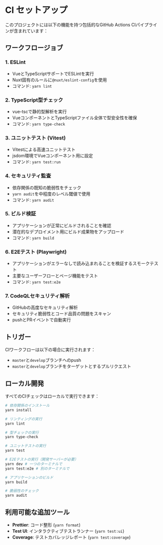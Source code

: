 # CI セットアップ

このプロジェクトには以下の機能を持つ包括的なGitHub Actions CIパイプラインが含まれています：

## ワークフロージョブ

### 1. ESLint
- VueとTypeScriptサポートでESLintを実行
- Nuxt固有のルールに`@nuxt/eslint-config`を使用
- コマンド: `yarn lint`

### 2. TypeScript型チェック
- vue-tscで静的型解析を実行
- VueコンポーネントとTypeScriptファイル全体で型安全性を確保
- コマンド: `yarn type-check`

### 3. ユニットテスト (Vitest)
- Vitestによる高速ユニットテスト
- jsdom環境でVueコンポーネント用に設定
- コマンド: `yarn test:run`

### 4. セキュリティ監査
- 依存関係の既知の脆弱性をチェック
- `yarn audit`を中程度のレベル閾値で使用
- コマンド: `yarn audit`

### 5. ビルド検証
- アプリケーションが正常にビルドされることを確認
- 潜在的なデプロイメント用にビルド成果物をアップロード
- コマンド: `yarn build`

### 6. E2Eテスト (Playwright)
- アプリケーションがエラーなしで読み込まれることを検証するスモークテスト
- 主要なユーザーフローとページ機能をテスト
- コマンド: `yarn test:e2e`

### 7. CodeQLセキュリティ解析
- GitHubの高度なセキュリティ解析
- セキュリティ脆弱性とコード品質の問題をスキャン
- pushとPRイベントで自動実行

## トリガー

CIワークフローは以下の場合に実行されます：
- `master`と`develop`ブランチへのpush
- `master`と`develop`ブランチをターゲットとするプルリクエスト

## ローカル開発

すべてのCIチェックはローカルで実行できます：

```bash
# 依存関係のインストール
yarn install

# リンティングの実行
yarn lint

# 型チェックの実行
yarn type-check

# ユニットテストの実行
yarn test

# E2Eテストの実行（開発サーバーが必要）
yarn dev # 一つのターミナルで
yarn test:e2e # 別のターミナルで

# アプリケーションのビルド
yarn build

# 脆弱性のチェック
yarn audit
```

## 利用可能な追加ツール

- **Prettier**: コード整形 (`yarn format`)
- **Test UI**: インタラクティブテストランナー (`yarn test:ui`)
- **Coverage**: テストカバレッジレポート (`yarn test:coverage`)